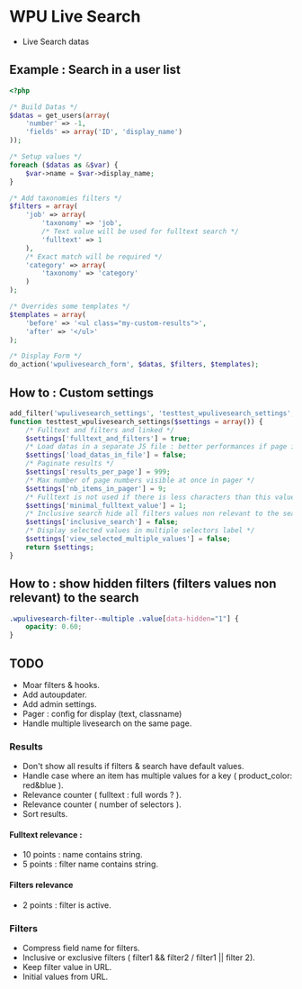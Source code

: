 # WPU Live Search

* Live Search datas

## Example : Search in a user list

```php
<?php

/* Build Datas */
$datas = get_users(array(
    'number' => -1,
    'fields' => array('ID', 'display_name')
));

/* Setup values */
foreach ($datas as &$var) {
    $var->name = $var->display_name;
}

/* Add taxonomies filters */
$filters = array(
    'job' => array(
        'taxonomy' => 'job',
        /* Text value will be used for fulltext search */
        'fulltext' => 1
    ),
    /* Exact match will be required */
    'category' => array(
        'taxonomy' => 'category'
    )
);

/* Overrides some templates */
$templates = array(
    'before' => '<ul class="my-custom-results">',
    'after' => '</ul>'
);

/* Display Form */
do_action('wpulivesearch_form', $datas, $filters, $templates);

```

## How to : Custom settings

```php
add_filter('wpulivesearch_settings', 'testtest_wpulivesearch_settings', 10, 1);
function testtest_wpulivesearch_settings($settings = array()) {
    /* Fulltext and filters and linked */
    $settings['fulltext_and_filters'] = true;
    /* Load datas in a separate JS file : better performances if page is cached */
    $settings['load_datas_in_file'] = false;
    /* Paginate results */
    $settings['results_per_page'] = 999;
    /* Max number of page numbers visible at once in pager */
    $settings['nb_items_in_pager'] = 9;
    /* Fulltext is not used if there is less characters than this value */
    $settings['minimal_fulltext_value'] = 1;
    /* Inclusive search hide all filters values non relevant to the search */
    $settings['inclusive_search'] = false;
    /* Display selected values in multiple selectors label */
    $settings['view_selected_multiple_values'] = false;
    return $settings;
}
```

## How to : show hidden filters (filters values non relevant) to the search

```css
.wpulivesearch-filter--multiple .value[data-hidden="1"] {
    opacity: 0.60;
}
```

## TODO

* Moar filters & hooks.
* Add autoupdater.
* Add admin settings.
* Pager : config for display (text, classname)
* Handle multiple livesearch on the same page.

### Results

* Don't show all results if filters & search have default values.
* Handle case where an item has multiple values for a key ( product_color: red&blue ).
* Relevance counter ( fulltext : full words ? ).
* Relevance counter ( number of selectors ).
* Sort results.

#### Fulltext relevance :

- 10 points : name contains string.
- 5 points : filter name contains string.

#### Filters relevance

- 2 points : filter is active.

### Filters

* Compress field name for filters.
* Inclusive or exclusive filters ( filter1 && filter2 / filter1 || filter 2).
* Keep filter value in URL.
* Initial values from URL.
